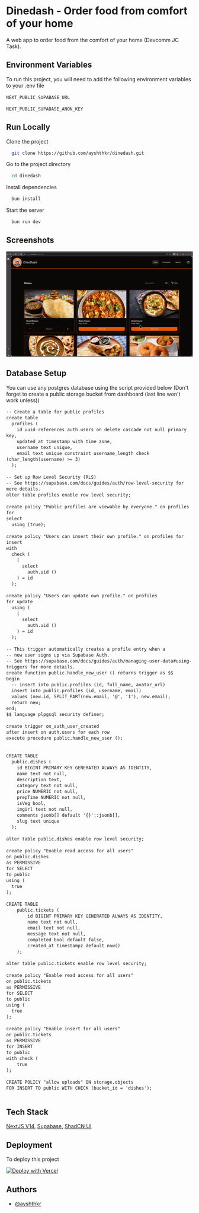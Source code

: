 
# Dinedash - Order food from comfort of your home

A web app to order food from the comfort of your home (Devcomm JC Task).


## Environment Variables

To run this project, you will need to add the following environment variables to your .env file

`NEXT_PUBLIC_SUPABASE_URL`

`NEXT_PUBLIC_SUPABASE_ANON_KEY`


## Run Locally

Clone the project

```bash
  git clone https://github.com/ayshthkr/dinedash.git
```

Go to the project directory

```bash
  cd dinedash
```

Install dependencies

```bash
  bun install
```

Start the server

```bash
  bun run dev
```


## Screenshots

![App Tutorial Video](https://raw.githubusercontent.com/ayshthkr/dinedash/main/public/video.gif)


## Database Setup

You can use any postgres database using the script provided below
(Don't forget to create a public storage bucket from dashboard (last line won't work unless))

```postgresql
-- Create a table for public profiles
create table
  profiles (
    id uuid references auth.users on delete cascade not null primary key,
    updated_at timestamp with time zone,
    username text unique,
    email text unique constraint username_length check (char_length(username) >= 3)
  );

-- Set up Row Level Security (RLS)
-- See https://supabase.com/docs/guides/auth/row-level-security for more details.
alter table profiles enable row level security;

create policy "Public profiles are viewable by everyone." on profiles for
select
  using (true);

create policy "Users can insert their own profile." on profiles for insert
with
  check (
    (
      select
        auth.uid ()
    ) = id
  );

create policy "Users can update own profile." on profiles
for update
  using (
    (
      select
        auth.uid ()
    ) = id
  );

-- This trigger automatically creates a profile entry when a
-- new user signs up via Supabase Auth.
-- See https://supabase.com/docs/guides/auth/managing-user-data#using-triggers for more details.
create function public.handle_new_user () returns trigger as $$
begin
  -- insert into public.profiles (id, full_name, avatar_url)
  insert into public.profiles (id, username, email)
  values (new.id, SPLIT_PART(new.email, '@', '1'), new.email);
  return new;
end;
$$ language plpgsql security definer;

create trigger on_auth_user_created
after insert on auth.users for each row
execute procedure public.handle_new_user ();


CREATE TABLE
  public.dishes (
    id BIGINT PRIMARY KEY GENERATED ALWAYS AS IDENTITY,
    name text not null,
    description text,
    category text not null,
    price NUMERIC not null,
    prepTime NUMERIC not null,
    isVeg bool,
    imgUrl text not null,
    comments jsonb[] default '{}'::jsonb[],
    slug text unique
  );

alter table public.dishes enable row level security;

create policy "Enable read access for all users"
on public.dishes
as PERMISSIVE
for SELECT
to public
using (
  true
);

CREATE TABLE
    public.tickets (
        id BIGINT PRIMARY KEY GENERATED ALWAYS AS IDENTITY,
        name text not null,
        email text not null,
        message text not null,
        completed bool default false,
        created_at timestampz default now()
    );

alter table public.tickets enable row level security;

create policy "Enable read access for all users"
on public.tickets
as PERMISSIVE
for SELECT
to public
using (
  true
);

create policy "Enable insert for all users"
on public.tickets
as PERMISSIVE
for INSERT
to public
with check (
    true
);

CREATE POLICY "allow uploads" ON storage.objects
FOR INSERT TO public WITH CHECK (bucket_id = 'dishes');


```

## Tech Stack

[NextJS V14](https://nextjs.org/), [Supabase](https://supabase.com/), [ShadCN UI](https://ui.shadcn.com/)


## Deployment

To deploy this project

[![Deploy with Vercel](https://vercel.com/button)](https://vercel.com/new/clone?repository-url=https%3A%2F%2Fgithub.com%2Fayshthkr%2Fdinedash&env=NEXT_PUBLIC_SUPABASE_URL,NEXT_PUBLIC_SUPABASE_ANON_KEY)


## Authors

- [@ayshthkr](https://www.github.com/ayshthkr)

